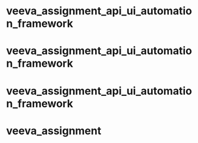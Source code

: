 # veeva_assignment_api_ui_automation_framework
# veeva_assignment_api_ui_automation_framework
# veeva_assignment_api_ui_automation_framework
# veeva_assignment
